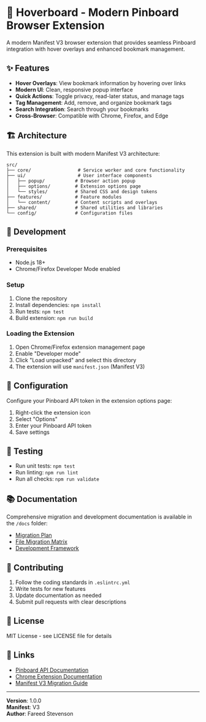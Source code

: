 # 🚀 Hoverboard - Modern Pinboard Browser Extension

A modern Manifest V3 browser extension that provides seamless Pinboard integration with hover overlays and enhanced bookmark management.

## ✨ Features

- **Hover Overlays**: View bookmark information by hovering over links
- **Modern UI**: Clean, responsive popup interface
- **Quick Actions**: Toggle privacy, read-later status, and manage tags
- **Tag Management**: Add, remove, and organize bookmark tags
- **Search Integration**: Search through your bookmarks
- **Cross-Browser**: Compatible with Chrome, Firefox, and Edge

## 🏗️ Architecture

This extension is built with modern Manifest V3 architecture:

```
src/
├── core/                 # Service worker and core functionality
├── ui/                   # User interface components
│   ├── popup/           # Browser action popup
│   ├── options/         # Extension options page
│   └── styles/          # Shared CSS and design tokens
├── features/            # Feature modules
│   └── content/         # Content scripts and overlays  
├── shared/              # Shared utilities and libraries
└── config/              # Configuration files
```

## 🔧 Development

### Prerequisites

- Node.js 18+
- Chrome/Firefox Developer Mode enabled

### Setup

1. Clone the repository
2. Install dependencies: `npm install`
3. Run tests: `npm test`
4. Build extension: `npm run build`

### Loading the Extension

1. Open Chrome/Firefox extension management page
2. Enable "Developer mode"
3. Click "Load unpacked" and select this directory
4. The extension will use `manifest.json` (Manifest V3)

## 📖 Configuration

Configure your Pinboard API token in the extension options page:

1. Right-click the extension icon
2. Select "Options"
3. Enter your Pinboard API token
4. Save settings

## 🧪 Testing

- Run unit tests: `npm test`
- Run linting: `npm run lint`
- Run all checks: `npm run validate`

## 📚 Documentation

Comprehensive migration and development documentation is available in the `/docs` folder:

- [Migration Plan](docs/migration-plan.md)
- [File Migration Matrix](docs/file-migration-matrix.md)
- [Development Framework](docs/structured-development-framework.md)

## 🤝 Contributing

1. Follow the coding standards in `.eslintrc.yml`
2. Write tests for new features
3. Update documentation as needed
4. Submit pull requests with clear descriptions

## 📄 License

MIT License - see LICENSE file for details

## 🔗 Links

- [Pinboard API Documentation](https://pinboard.in/api/)
- [Chrome Extension Documentation](https://developer.chrome.com/docs/extensions/)
- [Manifest V3 Migration Guide](https://developer.chrome.com/docs/extensions/mv3/intro/)

---

**Version**: 1.0.0  
**Manifest**: V3  
**Author**: Fareed Stevenson
